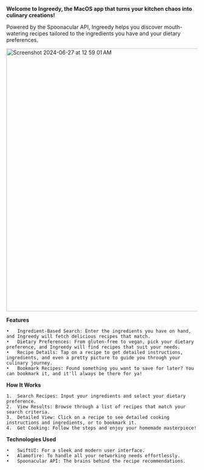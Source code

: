 **Welcome to Ingreedy, the MacOS app that turns your kitchen chaos into culinary creations!** 

Powered by the Spoonacular API, Ingreedy helps you discover mouth-watering recipes tailored to the ingredients you have and your dietary preferences. 

<img width="692" alt="Screenshot 2024-06-27 at 12 59 01 AM" src="https://github.com/jvenchy/Swift-Recipe-Finder/assets/70562312/74e5591f-4f6e-4e17-86c0-5de21cdf8714">


**Features**

	•	Ingredient-Based Search: Enter the ingredients you have on hand, and Ingreedy will fetch delicious recipes that match.
	•	Dietary Preferences: From gluten-free to vegan, pick your dietary preference, and Ingreedy will find recipes that suit your needs.
	•	Recipe Details: Tap on a recipe to get detailed instructions, ingredients, and even a pretty picture to guide you through your culinary journey.
	•	Bookmark Recipes: Found something you want to save for later? You can bookmark it, and it'll always be there for ya!
 

**How It Works**

	1.	Search Recipes: Input your ingredients and select your dietary preference.
	2.	View Results: Browse through a list of recipes that match your search criteria.
	3.	Detailed View: Click on a recipe to see detailed cooking instructions and ingredients, or to bookmark it.
	4.	Get Cooking: Follow the steps and enjoy your homemade masterpiece!

**Technologies Used**

	•	SwiftUI: For a sleek and modern user interface.
	•	Alamofire: To handle all your networking needs effortlessly.
	•	Spoonacular API: The brains behind the recipe recommendations.



